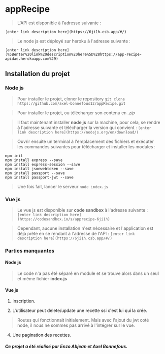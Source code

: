 
# appRecipe

> L'API est disponible à l'adresse suivante :
```
[enter link description here](https://6ji1h.csb.app/#/)
```
> Le node js est déployé sur heroku à l'adresse suivante :
```
[enter link description here](%5Benter%20link%20description%20here%5D%28https://app-recipe-apidae.herokuapp.com%29)
```
## Installation du projet
### Node js
> Pour installer le projet, cloner le repository
> ``` git clone https://github.com/axel-bonnefous12/appRecipe.git ```

> Pour installer le projet, ou télécharger son contenu en *.zip*

> Il faut maintenant installer **node js** sur la machine, pour cela, se rendre à l'adresse suivante et télécharger la version qui convient :
>``` [enter link description here](https://nodejs.org/en/download/) ```

> Ouvrir ensuite un terminal à l'emplacement des fichiers et exécuter les commandes suivantes pour télécharger et installer les modules :
```
npm init
npm install express --save
npm install express-session --save
npm install jsonwebtoken --save
npm install passport --save
npm install passport-jwt --save
```
> Une fois fait, lancer le serveur 
> ``` node index.js ```

### Vue js

> Le vue js est disponible sur **code sandbox** à l'adresse suivante :
> ``` [enter link description here](https://codesandbox.io/s/apprecipe-6ji1h) ```

>Cependant, aucune installation n'est nécessaire et l'application est déjà prête en se rendant à l'adresse de l'API : 
>``` [enter link description here](https://6ji1h.csb.app/#/) ```  


### Parties manquantes 
#### Node js
> Le code n'a pas été séparé en module et se trouve alors dans un seul et même fichier **index.js**

#### Vue js

 1. Inscription. 

 2.  L'utilisateur peut delete/update une recette ssi c'est lui qui la crée.
 > Routes qui fonctionnait initialement. Mais avec l'ajout du jwt coté node, il nous ne sommes pas arrivé à l'intégrer sur le vue.
 
 4.  Une pagination des recettes.


##### Ce projet a été réalisé par Enzo Abjean et Axel Bonnefous.


